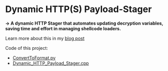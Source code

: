 # Dynamic HTTP(S) Payload-Stager
**-> A dynamic HTTP Stager that automates updating decryption variables, saving time and effort in managing shellcode loaders.**

Learn more about this in my [blog post](https://wafflesexploits.github.io/posts/Dynamic-HTTP-Payload-Stager/)

Code of this project:
- [ConvertToFormat.py](https://github.com/WafflesExploits/Dynamic-HTTP-Payload-Stager/blob/main/ConvertToFormat.py)
- [Dynamic_HTTP_Payload_Stager.cpp](https://github.com/WafflesExploits/Dynamic-HTTP-Payload-Stager/blob/main/Dynamic_HTTP_Payload_Stager.cpp)
